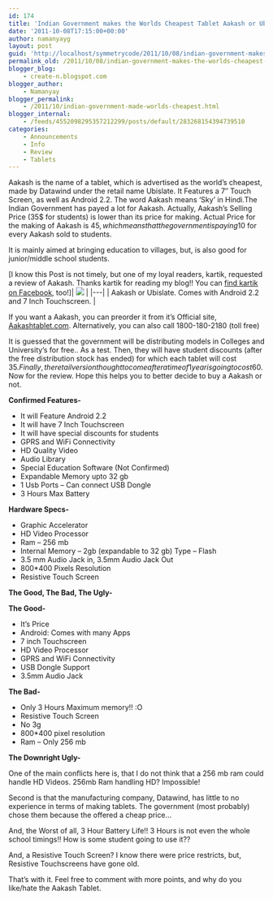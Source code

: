 ```yaml
---
id: 174
title: 'Indian Government makes the Worlds Cheapest Tablet Aakash or Ubislate'
date: '2011-10-08T17:15:00+00:00'
author: namanyayg
layout: post
guid: 'http://localhost/symmetrycode/2011/10/08/indian-government-makes-the-worlds-cheapest-tablet-aakash-or-ubislate/'
permalink_old: /2011/10/08/indian-government-makes-the-worlds-cheapest-tablet-aakash-or-ubislate/
blogger_blog:
    - create-n.blogspot.com
blogger_author:
    - Namanyay
blogger_permalink:
    - /2011/10/indian-government-made-worlds-cheapest.html
blogger_internal:
    - /feeds/4552098295357212299/posts/default/283268154394739510
categories:
    - Announcements
    - Info
    - Review
    - Tablets
---
```


Aakash is the name of a tablet, which is advertised as the world’s cheapest, made by Datawind under the retail name Ubislate. It Features a 7″ Touch Screen, as well as Android 2.2. The word Aakash means ‘Sky’ in Hindi.The Indian Government has payed a lot for Aakash. Actually, Aakash’s Selling Price (35$ for students) is lower than its price for making. Actual Price for the making of Aakash is 45$, which means that the government is paying 10$ for every Aakash sold to students.   

It is mainly aimed at bringing education to villages, but, is also good for junior/middle school students.  
  

\[I know this Post is not timely, but one of my loyal readers, kartik, requested a review of Aakash. Thanks kartik for reading my blog!! You can [find kartik on Facebook](http://www.facebook.com/profile.php?id=1413202889), too!\]| [![](http://www.aakashtablet.com/images/mig1.jpg)](http://www.aakashtablet.com/images/mig1.jpg) |
|---|
| Aakash or Ubislate. Comes with Android 2.2 and 7 Inch Touchscreen. |

If you want a Aakash, you can preorder it from it’s Official site, [Aakashtablet.com](http://aakashtablet.com/). Alternatively, you can also call 1800-180-2180 (toll free)
  

It is guessed that the government will be distributing models in Colleges and University’s for free.. As a test. Then, they will have student discounts (after the free distribution stock has ended) for which each tablet will cost 35$. Finally, the retail version thought to come after a time of 1 year is going to cost 60$. Now for the review. Hope this helps you to better decide to buy a Aakash or not.

  

**Confirmed Features-**

- It will Feature Android 2.2
- It will have 7 Inch Touchscreen
- It will have special discounts for students
- GPRS and WiFi Connectivity
- HD Quality Video
- Audio Library
- Special Education Software (Not Confirmed)
- Expandable Memory upto 32 gb
- 1 Usb Ports – Can connect USB Dongle
- 3 Hours Max Battery


**Hardware Specs-**

- Graphic Accelerator
- HD Video Processor
- Ram – 256 mb
- Internal Memory – 2gb (expandable to 32 gb) Type – Flash
- 3.5 mm Audio Jack in, 3.5mm Audio Jack Out
- 800\*400 Pixels Resolution
- Resistive Touch Screen


**The Good, The Bad, The Ugly-**


**The Good-**

- It’s Price
- Android: Comes with many Apps
- 7 inch Touchscreen
- HD Video Processor
- GPRS and WiFi Connectivity
- USB Dongle Support
- 3.5mm Audio Jack


**The Bad-**

- Only 3 Hours Maximum memory!! :O
- Resistive Touch Screen
- No 3g 
- 800\*400 pixel resolution
- Ram – Only 256 mb


**The Downright Ugly-**

One of the main conflicts here is, that I do not think that a 256 mb ram could handle HD Videos. 256mb Ram handling HD? Impossible!  

Second is that the manufacturing company, Datawind, has little to no experience in terms of making tablets. The government (most probably) chose them because the offered a cheap price…  

And, the Worst of all, 3 Hour Battery Life!! 3 Hours is not even the whole school timings!! How is some student going to use it??  

And, a Resistive Touch Screen? I know there were price restricts, but, Resistive Touchscreens have gone old.   

That’s with it. Feel free to comment with more points, and why do you like/hate the Aakash Tablet.  

